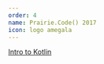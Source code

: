 ```yaml
---
order: 4
name: Prairie.Code() 2017
icon: logo amegala
---
```

[Intro to Kotlin](https://mike-plummer.github.io/intro-to-kotlin/#/)  